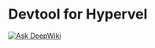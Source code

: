 Devtool for Hypervel
===

[![Ask DeepWiki](https://deepwiki.com/badge.svg)](https://deepwiki.com/hypervel/devtool)